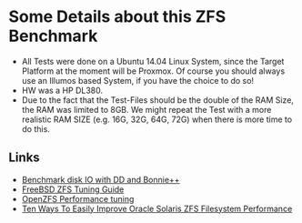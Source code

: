 # Some Details about this ZFS Benchmark

* All Tests were done on a Ubuntu 14.04 Linux System, since the Target Platform at the moment will be Proxmox. Of course you should always use an Illumos based System, if you have the choice to do so!
* HW was a HP DL380.
* Due to the fact that the Test-Files should be the double of the RAM Size, the RAM was limited to 8GB. We might repeat the Test with a more realistic RAM SIZE (e.g. 16G, 32G, 64G, 72G) when there is more time to do this.

## Links

* [Benchmark disk IO with DD and Bonnie++](http://www.jamescoyle.net/how-to/599-benchmark-disk-io-with-dd-and-bonnie)
* [FreeBSD ZFS Tuning Guide](https://wiki.freebsd.org/ZFSTuningGuide)
* [OpenZFS Performance tuning](http://open-zfs.org/wiki/Performance_tuning)
* [Ten Ways To Easily Improve Oracle Solaris ZFS Filesystem Performance](http://constantin.glez.de/blog/2010/04/ten-ways-easily-improve-oracle-solaris-zfs-filesystem-performance)



